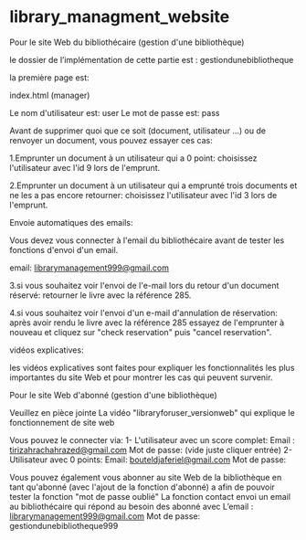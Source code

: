 # library_managment_website
Pour le site Web du bibliothécaire (gestion d'une bibliothèque)

le dossier de l’implémentation de cette partie est : gestiondunebibliotheque

 la première page est:

index.html (manager)

Le nom d'utilisateur est: user
Le mot de passe est: pass


Avant de supprimer quoi que ce soit (document, utilisateur ...) ou de renvoyer un document, vous pouvez essayer ces cas:


1.Emprunter un document à un utilisateur qui a 0 point:
   choisissez l'utilisateur avec l'id 9 lors de l'emprunt.

2.Emprunter un document à un utilisateur qui a emprunté trois documents et ne les a pas encore retourner:
   choisissez l'utilisateur avec l'id 3 lors de l'emprunt.


Envoie automatiques des emails:

Vous devez vous connecter à l'email du bibliothécaire avant de tester les fonctions d'envoi d'un email.



email: librarymanagement999@gmail.com




3.si vous souhaitez voir l'envoi de l'e-mail lors du retour d'un document réservé:
   retourner le livre avec la référence 285.

4.si vous souhaitez voir l'envoi d'un e-mail d'annulation de réservation:
    après avoir rendu le livre avec la référence 285 essayez de l'emprunter à nouveau et cliquez sur "check reservation" puis "cancel reservation".





vidéos explicatives:

les vidéos explicatives sont faites pour expliquer les fonctionnalités les plus importantes du site Web et pour montrer les cas qui peuvent survenir.

Pour le site Web d'abonné (gestion d'une bibliothèque)
 
Veuillez en pièce jointe La vidéo "libraryforuser_versionweb" qui explique le fonctionnement de site web
 
Vous pouvez le connecter via:
1- L'utilisateur avec un score complet:
Email : tirizahrachahrazed@gmail.com
Mot de passe:           (vide juste cliquer entrée)
2- Utilisateur avec 0 points:
Email: bouteldjaferiel@gmail.com
Mot de passe: 
 
Vous pouvez également vous abonner au site Web de la bibliothèque en tant qu'abonné (avec l'ajout de la fonction d'abonné) a afin de pouvoir tester la fonction "mot de passe oublié"
La fonction contact  envoi un email au bibliothécaire qui répond au besoin des abonné avec
 L’email : librarymanagement999@gmail.com
Mot de passe: gestiondunebibliotheque999
